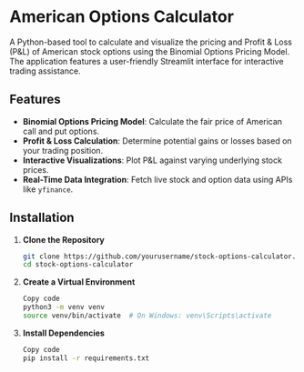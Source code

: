 # American Options Calculator

A Python-based tool to calculate and visualize the pricing and Profit & Loss (P&L) of American stock options using the Binomial Options Pricing Model. The application features a user-friendly Streamlit interface for interactive trading assistance.

## Features

- **Binomial Options Pricing Model**: Calculate the fair price of American call and put options.
- **Profit & Loss Calculation**: Determine potential gains or losses based on your trading position.
- **Interactive Visualizations**: Plot P&L against varying underlying stock prices.
- **Real-Time Data Integration**: Fetch live stock and option data using APIs like `yfinance`.

## Installation

1. **Clone the Repository**

   ```bash
   git clone https://github.com/yourusername/stock-options-calculator.git
   cd stock-options-calculator

2. **Create a Virtual Environment**

    ```bash
    Copy code
    python3 -m venv venv
    source venv/bin/activate  # On Windows: venv\Scripts\activate

3. **Install Dependencies**

    ```bash
    Copy code
    pip install -r requirements.txt